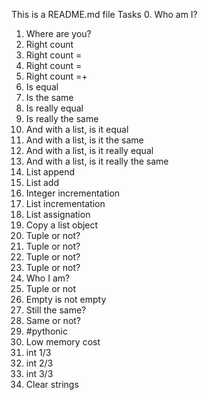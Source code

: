 This is a README.md file
Tasks
0. Who am I?
1. Where are you?
2. Right count
3. Right count =
4. Right count =
5. Right count =+
6. Is equal
7. Is the same
8. Is really equal
9. Is really the same
10. And with a list, is it equal
11. And with a list, is it the same
12. And with a list, is it really equal
13. And with a list, is it really the same
14. List append
15. List add
16. Integer incrementation
17. List incrementation
18. List assignation
19. Copy a list object
20. Tuple or not?
21. Tuple or not?
22. Tuple or not?
23. Tuple or not?
24. Who I am?
25. Tuple or not
26. Empty is not empty
27. Still the same?
28. Same or not?
29. #pythonic
30. Low memory cost
31. int 1/3
32. int 2/3
33. int 3/3
34. Clear strings


